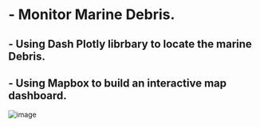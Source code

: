 # - Monitor Marine Debris. 
## - Using Dash Plotly librbary to locate the marine Debris.


## - Using Mapbox to build an interactive map dashboard.
![image](https://user-images.githubusercontent.com/32219409/191815939-a4d62606-e0d8-46f3-88b3-1343181f459a.png)

